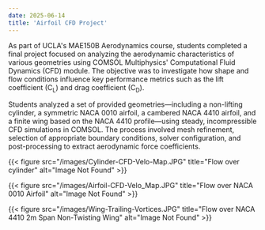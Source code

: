 ```yaml
---
date: 2025-06-14
title: 'Airfoil CFD Project'
---
```


As part of UCLA's MAE150B Aerodynamics course, students completed a final project focused on analyzing the aerodynamic characteristics of various geometries using COMSOL Multiphysics' Computational Fluid Dynamics (CFD) module. The objective was to investigate how shape and flow conditions influence key performance metrics such as the lift coefficient (C<sub>L</sub>) and drag coefficient (C<sub>D</sub>).

Students analyzed a set of provided geometries—including a non-lifting cylinder, a symmetric NACA 0010 airfoil, a cambered NACA 4410 airfoil, and a finite wing based on the NACA 4410 profile—using steady, incompressible CFD simulations in COMSOL. The process involved mesh refinement, selection of appropriate boundary conditions, solver configuration, and post-processing to extract aerodynamic force coefficients. 

{{< figure src="/images/Cylinder-CFD-Velo-Map.JPG" title="Flow over cylinder" alt="Image Not Found" >}}


{{< figure src="/images/Airfoil-CFD-Velo_Map.JPG" title="Flow over NACA 0010 Airfoil" alt="Image Not Found" >}}

{{< figure src="/images/Wing-Trailing-Vortices.JPG" title="Flow over NACA 4410 2m Span Non-Twisting Wing" alt="Image Not Found" >}}